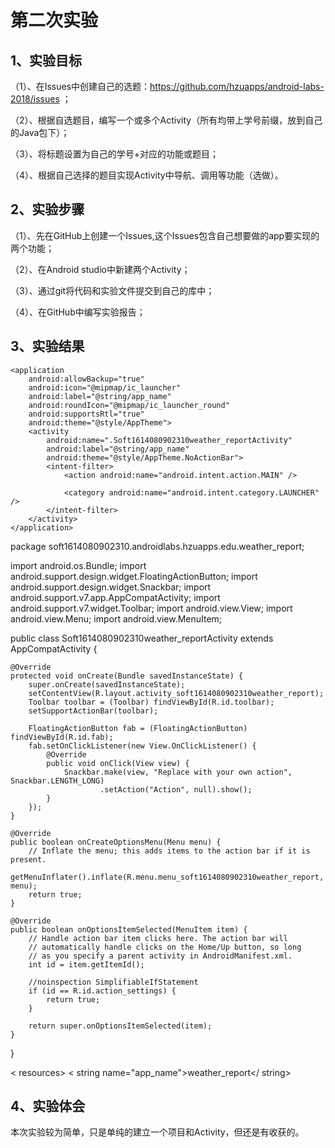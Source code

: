 # 第二次实验

## 1、实验目标

（1）、在Issues中创建自己的选题：https://github.com/hzuapps/android-labs-2018/issues ；

（2）、根据自选题目，编写一个或多个Activity（所有均带上学号前缀，放到自己的Java包下）；

（3）、将标题设置为自己的学号+对应的功能或题目；

（4）、根据自己选择的题目实现Activity中导航、调用等功能（选做）。

## 2、实验步骤

（1）、先在GitHub上创建一个Issues,这个Issues包含自己想要做的app要实现的两个功能；

（2）、在Android studio中新建两个Activity；

（3）、通过git将代码和实验文件提交到自己的库中；

（4）、在GitHub中编写实验报告；

## 3、实验结果
<?xml version="1.0" encoding="utf-8"?>
<manifest xmlns:android="http://schemas.android.com/apk/res/android"
    package="soft1614080902310.androidlabs.hzuapps.edu.weather_report">

    <application
        android:allowBackup="true"
        android:icon="@mipmap/ic_launcher"
        android:label="@string/app_name"
        android:roundIcon="@mipmap/ic_launcher_round"
        android:supportsRtl="true"
        android:theme="@style/AppTheme">
        <activity
            android:name=".Soft1614080902310weather_reportActivity"
            android:label="@string/app_name"
            android:theme="@style/AppTheme.NoActionBar">
            <intent-filter>
                <action android:name="android.intent.action.MAIN" />

                <category android:name="android.intent.category.LAUNCHER" />
            </intent-filter>
        </activity>
    </application>

</manifest>






package soft1614080902310.androidlabs.hzuapps.edu.weather_report;

import android.os.Bundle;
import android.support.design.widget.FloatingActionButton;
import android.support.design.widget.Snackbar;
import android.support.v7.app.AppCompatActivity;
import android.support.v7.widget.Toolbar;
import android.view.View;
import android.view.Menu;
import android.view.MenuItem;

public class Soft1614080902310weather_reportActivity extends AppCompatActivity {

    @Override
    protected void onCreate(Bundle savedInstanceState) {
        super.onCreate(savedInstanceState);
        setContentView(R.layout.activity_soft1614080902310weather_report);
        Toolbar toolbar = (Toolbar) findViewById(R.id.toolbar);
        setSupportActionBar(toolbar);

        FloatingActionButton fab = (FloatingActionButton) findViewById(R.id.fab);
        fab.setOnClickListener(new View.OnClickListener() {
            @Override
            public void onClick(View view) {
                Snackbar.make(view, "Replace with your own action", Snackbar.LENGTH_LONG)
                        .setAction("Action", null).show();
            }
        });
    }

    @Override
    public boolean onCreateOptionsMenu(Menu menu) {
        // Inflate the menu; this adds items to the action bar if it is present.
        getMenuInflater().inflate(R.menu.menu_soft1614080902310weather_report, menu);
        return true;
    }

    @Override
    public boolean onOptionsItemSelected(MenuItem item) {
        // Handle action bar item clicks here. The action bar will
        // automatically handle clicks on the Home/Up button, so long
        // as you specify a parent activity in AndroidManifest.xml.
        int id = item.getItemId();

        //noinspection SimplifiableIfStatement
        if (id == R.id.action_settings) {
            return true;
        }

        return super.onOptionsItemSelected(item);
    }
}


< resources>
    < string name="app_name">weather_report</ string>
    
## 4、实验体会

本次实验较为简单，只是单纯的建立一个项目和Activity，但还是有收获的。
